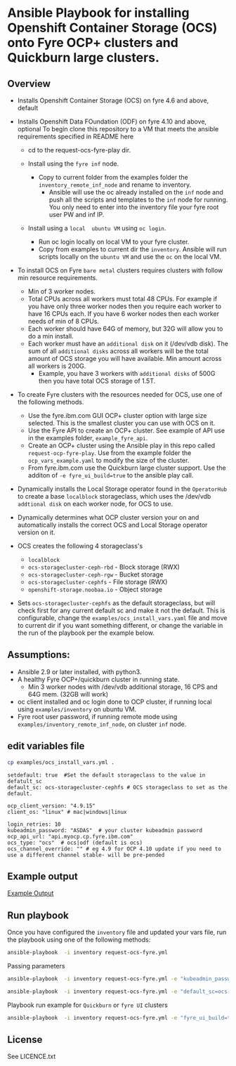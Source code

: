 # Ansible Playbook for installing Openshift Container Storage (OCS) onto Fyre OCP+ clusters and Quickburn large clusters.

## Overview

- Installs Openshift Container Storage (OCS) on fyre 4.6 and above, default
- Installs Openshift Data FOundation (ODF) on fyre 4.10 and above, optional
  To begin clone this repository to a VM that meets the ansible requirements specified in README here
  - cd to the request-ocs-fyre-play dir.

  - Install using the `fyre inf` node.
    - Copy to current folder from the examples folder the `inventory_remote_inf_node` and  rename to inventory.
      - Ansible will use the oc already installed on the `inf` node and push all the scripts and templates to the `inf` node for running. You only need to enter into the inventory file your fyre root user PW  and inf IP.
  - Install using a `local  ubuntu VM` using `oc login`.
    - Run oc login locally on local VM to your fyre cluster.
    - Copy from examples to current dir the `inventory`. Ansible will run scripts locally on the `ubuntu VM` and use the `oc` on the local VM.

- To install OCS on Fyre `bare metal` clusters requires clusters with follow min resource requirements.
  - Min of 3 worker nodes.
  - Total CPUs across all workers must total 48 CPUs. For example if you have only three worker nodes then you require each worker to have 16 CPUs each. If you have 6 worker nodes then each worker needs of min of 8 CPUs.
  - Each worker should have 64G of memory, but 32G will allow you to do a min install.
  - Each worker must have an `additional disk` on it (/dev/vdb disk). The sum of all `additional disks` across all workers will be the total amount of OCS storage you will have available. Min amount across all workers is 200G.
    - Example, you have 3 workers with `additional disks` of 500G then you have total OCS storage of 1.5T.
- To create Fyre clusters with the resources needed for OCS, use one of the following methods.
  - Use the fyre.ibm.com GUI OCP+ cluster option with large size selected. This is the smallest cluster you can use with OCS on it.
  - Use the Fyre API to create an OCP+ cluster. See example of API use in the examples folder, `example_fyre_api`.
  - Create an OCP+ cluster using the Ansible play in this repo called `request-ocp-fyre-play`. Use from the example folder the  `ocp_vars_example.yaml` to modify the size of the cluster.
  - From fyre.ibm.com use the Quickburn large cluster support. Use the additon of `-e fyre_ui_build=true` to the ansible play call.  

- Dynamically installs the Local Storage operator found in the `OperatorHub` to create a base `localblock` storageclass, which uses the /dev/vdb `addtional disk` on each worker node, for OCS to use.

- Dynamically determines what OCP cluster version your on and automatically installs the correct OCS and Local Storage operator version on it.

- OCS creates the following 4 storageclass's
  - `localblock`
  - `ocs-storagecluster-ceph-rbd` - Block storage (RWX)
  - `ocs-storagecluster-ceph-rgw` - Bucket storage
  - `ocs-storagecluster-cephfs` - File storage (RWX)
  - `openshift-storage.noobaa.io` - Object storage 

- Sets `ocs-storagecluster-cephfs` as the default storageclass, but will check first for any current default sc and make it not the default. This is configurable, change the `examples/ocs_install_vars.yaml` file and move to current dir if you want something different, or change the variable in the run of the playbook per the example below.

## Assumptions:

- Ansible 2.9 or later installed, with python3.
- A healthy Fyre OCP+/quickburn cluster in running state.
  - Min 3 worker nodes with /dev/vdb additional storage, 16 CPS and 64G mem. (32GB will work)
- oc client installed and oc login done to OCP cluster, if running local using `examples/inventory` on ubuntu VM.
- Fyre root user password, if running remote mode using `examples/inventory_remote_inf_node`, on cluster `inf` node.

## edit variables file

```bash
cp examples/ocs_install_vars.yml .
```

```code
setdefault: true  #Set the default storageclass to the value in defatult_sc
default_sc: ocs-storagecluster-cephfs # OCS storageclass to set as the default.

ocp_client_version: "4.9.15"
client_os: "linux" # mac|windows|linux

login_retries: 10
kubeadmin_password: "ASDAS"  # your cluster kubeadmin password
ocp_api_url: "api.myocp.cp.fyre.ibm.com" 
ocs_type: "ocs"  # ocs|odf (default is ocs)
ocs_channel_override: "" # eg 4.9 for OCP 4.10 update if you need to use a different channel stable- will be pre-pended
```

## Example output

[Example Output](examples/sample-output.txt)

## Run playbook

Once you have configured the `inventory` file and updated your vars file, run the playbook using one of the following methods:

```bash
ansible-playbook  -i inventory request-ocs-fyre.yml
```

Passing parameters

```bash
ansible-playbook  -i inventory request-ocs-fyre.yml -e "kubeadmin_password=QWET-EWETE-QWERW" -e "ocp_api_url=api.mycluster.cp.fyre.ibm.com"
```

```bash
ansible-playbook  -i inventory request-ocs-fyre.yml -e "default_sc=ocs-storagecluster-ceph-rbd"
```

Playbook run example for `Quickburn` or `fyre UI` clusters

```bash
ansible-playbook  -i inventory request-ocs-fyre.yml -e "fyre_ui_build=true"
```

## License

See LICENCE.txt
